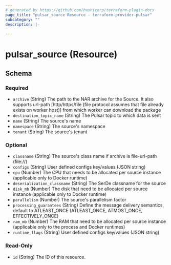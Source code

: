 ```yaml
---
# generated by https://github.com/hashicorp/terraform-plugin-docs
page_title: "pulsar_source Resource - terraform-provider-pulsar"
subcategory: ""
description: |-
  
---
```


# pulsar_source (Resource)

<!-- schema generated by tfplugindocs -->

## Schema

### Required

- `archive` (String) The path to the NAR archive for the Source. It also supports
  url-path [http/https/file (file protocol assumes that file already exists on worker host)] from which worker can
  download the package
- `destination_topic_name` (String) The Pulsar topic to which data is sent
- `name` (String) The source's name
- `namespace` (String) The source's namespace
- `tenant` (String) The source's tenant

### Optional

- `classname` (String) The source's class name if archive is file-url-path (file://)
- `configs` (String) User defined configs key/values (JSON string)
- `cpu` (Number) The CPU that needs to be allocated per source instance (applicable only to Docker runtime)
- `deserialization_classname` (String) The SerDe classname for the source
- `disk_mb` (Number) The disk that need to be allocated per source instance (applicable only to Docker runtime)
- `parallelism` (Number) The source's parallelism factor
- `processing_guarantees` (String) Define the message delivery semantics, default to ATLEAST_ONCE (ATLEAST_ONCE,
  ATMOST_ONCE, EFFECTIVELY_ONCE)
- `ram_mb` (Number) The RAM that need to be allocated per source instance (applicable only to the process and Docker
  runtimes)
- `runtime_flags` (String) User defined configs key/values (JSON string)

### Read-Only

- `id` (String) The ID of this resource.



